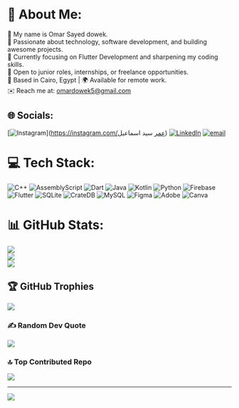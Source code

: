 # 💫 About Me:
🌟 My name is Omar Sayed dowek.<br>🚀 Passionate about technology, software development, and building awesome projects.<br>🌱 Currently focusing on Flutter Development and sharpening my coding skills.<br>💼 Open to junior roles, internships, or freelance opportunities.<br>📍 Based in Cairo, Egypt | 🌍 Available for remote work.<br>✉️ Reach me at: omardowek5@gmail.com<br>


## 🌐 Socials:
[![Instagram](https://img.shields.io/badge/Instagram-%23E4405F.svg?logo=Instagram&logoColor=white)](https://instagram.com/عمر سيد اسماعيل) [![LinkedIn](https://img.shields.io/badge/LinkedIn-%230077B5.svg?logo=linkedin&logoColor=white)](https://linkedin.com/in/www.linkedin.com/in/omar-sayed-dowek) [![email](https://img.shields.io/badge/Email-D14836?logo=gmail&logoColor=white)](mailto:omardowek5@gmail.com) 

# 💻 Tech Stack:
![C++](https://img.shields.io/badge/c++-%2300599C.svg?style=for-the-badge&logo=c%2B%2B&logoColor=white) ![AssemblyScript](https://img.shields.io/badge/assembly%20script-%23000000.svg?style=for-the-badge&logo=assemblyscript&logoColor=white) ![Dart](https://img.shields.io/badge/dart-%230175C2.svg?style=for-the-badge&logo=dart&logoColor=white) ![Java](https://img.shields.io/badge/java-%23ED8B00.svg?style=for-the-badge&logo=openjdk&logoColor=white) ![Kotlin](https://img.shields.io/badge/kotlin-%237F52FF.svg?style=for-the-badge&logo=kotlin&logoColor=white) ![Python](https://img.shields.io/badge/python-3670A0?style=for-the-badge&logo=python&logoColor=ffdd54) ![Firebase](https://img.shields.io/badge/firebase-%23039BE5.svg?style=for-the-badge&logo=firebase) ![Flutter](https://img.shields.io/badge/Flutter-%2302569B.svg?style=for-the-badge&logo=Flutter&logoColor=white) ![SQLite](https://img.shields.io/badge/sqlite-%2307405e.svg?style=for-the-badge&logo=sqlite&logoColor=white) ![CrateDB](https://img.shields.io/badge/CrateDB-009DC7?style=for-the-badge&logo=CrateDB&logoColor=white) ![MySQL](https://img.shields.io/badge/mysql-4479A1.svg?style=for-the-badge&logo=mysql&logoColor=white) ![Figma](https://img.shields.io/badge/figma-%23F24E1E.svg?style=for-the-badge&logo=figma&logoColor=white) ![Adobe](https://img.shields.io/badge/adobe-%23FF0000.svg?style=for-the-badge&logo=adobe&logoColor=white) ![Canva](https://img.shields.io/badge/Canva-%2300C4CC.svg?style=for-the-badge&logo=Canva&logoColor=white)
# 📊 GitHub Stats:
![](https://github-readme-stats.vercel.app/api?username=OmarSdowek&theme=dark&hide_border=false&include_all_commits=false&count_private=false)<br/>
![](https://nirzak-streak-stats.vercel.app/?user=OmarSdowek&theme=dark&hide_border=false)<br/>
![](https://github-readme-stats.vercel.app/api/top-langs/?username=OmarSdowek&theme=dark&hide_border=false&include_all_commits=false&count_private=false&layout=compact)

## 🏆 GitHub Trophies
![](https://github-profile-trophy.vercel.app/?username=OmarSdowek&theme=radical&no-frame=false&no-bg=false&margin-w=4)

### ✍️ Random Dev Quote
![](https://quotes-github-readme.vercel.app/api?type=horizontal&theme=radical)

### 🔝 Top Contributed Repo
![](https://github-contributor-stats.vercel.app/api?username=OmarSdowek&limit=5&theme=dark&combine_all_yearly_contributions=true)

---
[![](https://visitcount.itsvg.in/api?id=OmarSdowek&icon=0&color=0)](https://visitcount.itsvg.in)


<!-- Proudly created with GPRM ( https://gprm.itsvg.in ) -->
